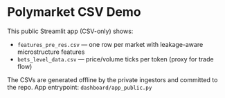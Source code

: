 # Polymarket CSV Demo

This public Streamlit app (CSV-only) shows:
- `features_pre_res.csv` — one row per market with leakage-aware microstructure features
- `bets_level_data.csv` — price/volume ticks per token (proxy for trade flow)

The CSVs are generated offline by the private ingestors and committed to the repo.
App entrypoint: `dashboard/app_public.py`
